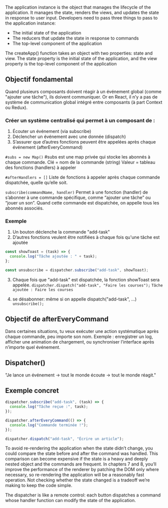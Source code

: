 The application instance is the object that manages the lifecycle of the application. It
manages the state, renders the views, and updates the state in response to user input.
Developers need to pass three things to pass to the application instance:
- The initial state of the application
- The reducers that update the state in response to commands
- The top-level component of the application

The createApp() function takes an object with two properties: state and view.
The state property is the initial state of the application, and the view property is the
top-level component of the application

## Objectif fondamental
Quand plusieurs composants doivent réagir à un événement global (comme "ajouter une tâche"), ils doivent communiquer.
Or en React, il n’y a pas de système de communication global intégré entre composants (à part Context ou Redux).

### Créer un système centralisé qui permet à un composant de :
1. Écouter un événement (via subscribe)
2. Déclencher un événement avec une donnée (dispatch)
3. S’assurer que d’autres fonctions peuvent être appelées après chaque événement (afterEveryCommand)

`#subs = new Map()`
#subs est une map privée qui stocke les abonnés à chaque commande.
Clé = nom de la commande (string)
Valeur = tableau des fonctions (handlers) à appeler

`#afterHandlers = []`
Liste de fonctions à appeler après chaque commande dispatchée, quelle qu’elle soit.

`subscribe(commandName, handler)`
Permet à une fonction (handler) de s’abonner à une commande spécifique, comme “ajouter une tâche” ou “jouer un son”.
Quand cette commande est dispatchée, on appelle tous les abonnés associés.

### Exemple
1. Un bouton déclenche la commande "add-task"
2. D’autres fonctions veulent être notifiées à chaque fois qu'une tâche est ajoutée

```js
const showToast = (task) => {
  console.log("Tâche ajoutée : " + task);
};

const unsubscribe = dispatcher.subscribe("add-task", showToast);
```

3. Chaque fois que "add-task" est dispatchée, la fonction showToast sera appelée.
`dispatcher.dispatch("add-task", "Faire les courses");`
`Tâche ajoutée : Faire les courses`

4. se désabonner: même si on appelle dispatch("add-task", ...)
`unsubscribe();`

## Objectif de afterEveryCommand
Dans certaines situations, tu veux exécuter une action systématique après chaque commande, peu importe son nom.
Exemple : enregistrer un log, afficher une animation de chargement, ou synchroniser l’interface après n’importe quel événement.

## Dispatcher()
"Je lance un événement → tout le monde écoute → tout le monde réagit."

## Exemple concret
```js
dispatcher.subscribe("add-task", (task) => {
  console.log("Tâche reçue :", task);
});

dispatcher.afterEveryCommand(() => {
  console.log("Commande terminée !");
});

dispatcher.dispatch("add-task", "Écrire un article");
```

To avoid re-rendering the application when the state didn’t change,
you could compare the state before and after the command was handled.
This comparison can become expensive if the state is a heavy and deeply
nested object and the commands are frequent. In chapters 7 and 8, you’ll
improve the performance of the renderer by patching the DOM only where
necessary, so re-rendering the application will be a reasonably fast operation.
Not checking whether the state changed is a tradeoff we’re making to keep
the code simple.

The dispatcher is like a remote control: each button dispatches a command whose handler function can modify the state of the application.

